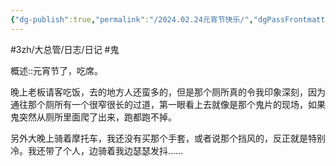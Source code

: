 ```yaml
---
{"dg-publish":true,"permalink":"/2024.02.24元宵节快乐/","dgPassFrontmatter":true,"noteIcon":""}
---
```



#3zh/大总管/日志/日记 #鬼

概述::元宵节了，吃席。

晚上老板请客吃饭，去的地方人还蛮多的，但是那个厕所真的令我印象深刻，因为通往那个厕所有一个很窄很长的过道，第一眼看上去就像是那个鬼片的现场，如果鬼突然从厕所里面爬了出来，跑都跑不掉。

另外大晚上骑着摩托车，我还没有买那个手套，或者说那个挡风的，反正就是特别冷。我还带了个人，边骑着我边瑟瑟发抖……